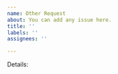 ```yaml
---
name: Other Request
about: You can add any issue here.
title: ''
labels: ''
assignees: ''

---
```


Details:
